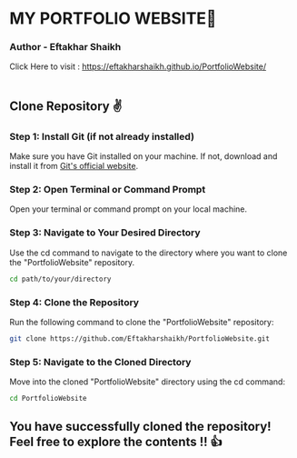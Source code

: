 # MY PORTFOLIO WEBSITE🎉
### Author - Eftakhar Shaikh
Click Here to visit : https://eftakharshaikh.github.io/PortfolioWebsite/<br><br>
## Clone Repository ✌
### Step 1: Install Git (if not already installed)
Make sure you have Git installed on your machine. If not, download and install it from <a href="https://git-scm.com/" >Git's official website</a>.
### Step 2: Open Terminal or Command Prompt
Open your terminal or command prompt on your local machine.
### Step 3: Navigate to Your Desired Directory
Use the cd command to navigate to the directory where you want to clone the "PortfolioWebsite" repository.
```bash
cd path/to/your/directory
```
### Step 4: Clone the Repository
Run the following command to clone the "PortfolioWebsite" repository:
```bash
git clone https://github.com/Eftakharshaikh/PortfolioWebsite.git
```
### Step 5: Navigate to the Cloned Directory
Move into the cloned "PortfolioWebsite" directory using the cd command:
```bash
cd PortfolioWebsite
```

## You have successfully cloned the repository! Feel free to explore the contents !! 👍
